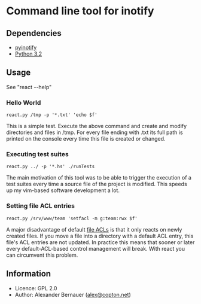 # Command line tool for inotify

## Dependencies

 * [pyinotify](https://github.com/seb-m/pyinotify)
 * [Python 3.2](http://www.python.org/download/releases/3.2/)

## Usage

See "react --help"

### Hello World
`react.py /tmp -p '*.txt' 'echo $f'`

This is a simple test. Execute the above command and create and modify
directories and files in /tmp. For every file ending with .txt its full path is
printed on the console every time this file is created or changed.

### Executing test suites
`react.py ../ -p '*.hs' ./runTests`

The main motivation of this tool was to be able to trigger the execution of a
test suites every time a source file of the project is modified. This speeds up
my vim-based software development a lot.

### Setting file ACL entries
`react.py /srv/www/team 'setfacl -m g:team:rwx $f'`

A major disadvantage of default [file ACLs](http://linux.die.net/man/1/setfacl)
is that it only reacts on newly created files. If you move a file into a
directory with a default ACL entry, this file's ACL entries are not updated. In
practice this means that sooner or later every default-ACL-based control
management will break. With react you can circumvent this problem.

## Information

 * Licence: GPL 2.0
 * Author: Alexander Bernauer (alex@copton.net)
